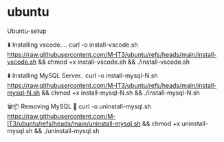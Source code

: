 # ubuntu
Ubuntu-setup




⬇️ Installing vscode.... 
curl -o install-vscode.sh https://raw.githubusercontent.com/M-IT3/ubuntu/refs/heads/main/install-vscode.sh && chmod +x install-vscode.sh && ./install-vscode.sh




⬇️ Installing MySQL Server..
curl -o install-mysql-N.sh https://raw.githubusercontent.com/M-IT3/ubuntu/refs/heads/main/install-mysql-N.sh && chmod +x install-mysql-N.sh && ./install-mysql-N.sh



🗑️📦 Removing MySQL 🧹
curl -o uninstall-mysql.sh https://raw.githubusercontent.com/M-IT3/ubuntu/refs/heads/main/uninstall-mysql.sh && chmod +x uninstall-mysql.sh && ./uninstall-mysql.sh
